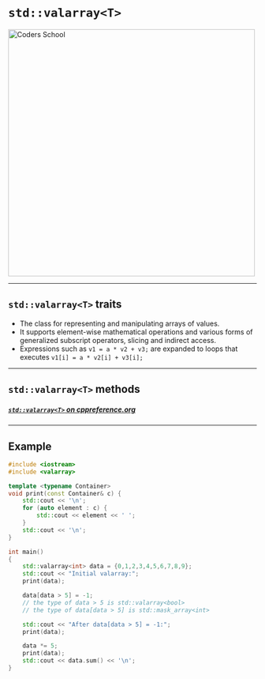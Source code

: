 <!-- .slide: data-background="#111111" -->

# `std::valarray<T>`

<a href="https://coders.school">
    <img width="500" src="../img/coders_school_logo.png" alt="Coders School" class="plain">
</a>

___

## `std::valarray<T>` traits

* <!-- .element: class="fragment fade-in" --> The class for representing and manipulating arrays of values.
* <!-- .element: class="fragment fade-in" --> It supports element-wise mathematical operations and various forms of generalized subscript operators, slicing and indirect access.
* <!-- .element: class="fragment fade-in" --> Expressions such as <code>v1 = a * v2 + v3;</code> are expanded to loops that executes <code>v1[i] = a * v2[i] + v3[i];</code>

___

## `std::valarray<T>` methods

##### [`std::valarray<T>` on cppreference.org](https://en.cppreference.com/w/cpp/numeric/valarray)

___

## Example

```cpp
#include <iostream>
#include <valarray>

template <typename Container>
void print(const Container& c) {
    std::cout << '\n';
    for (auto element : c) {
        std::cout << element << ' ';
    }
    std::cout << '\n';
}

int main()
{
    std::valarray<int> data = {0,1,2,3,4,5,6,7,8,9};
    std::cout << "Initial valarray:";
    print(data);

    data[data > 5] = -1;
    // the type of data > 5 is std::valarray<bool>
    // the type of data[data > 5] is std::mask_array<int>

    std::cout << "After data[data > 5] = -1:";
    print(data);

    data *= 5;
    print(data);
    std::cout << data.sum() << '\n';
}
```
